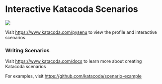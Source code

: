 # Interactive Katacoda Scenarios

[![](http://shields.katacoda.com/katacoda/pysenu/count.svg)](https://www.katacoda.com/pysenu "Get your profile on Katacoda.com")

Visit https://www.katacoda.com/pysenu to view the profile and interactive scenarios

### Writing Scenarios
Visit https://www.katacoda.com/docs to learn more about creating Katacoda scenarios

For examples, visit https://github.com/katacoda/scenario-example
